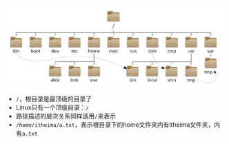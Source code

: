 ![Linux目录结构](<img/01. Linux目录结构.png> "Linux目录结构")

- `/`，根目录是最顶级的目录了
- Linux只有一个顶级目录：`/`
- 路径描述的层次关系同样适用`/`来表示
- `/home/itheima/a.txt`，表示根目录下的home文件夹内有itheima文件夹，内有`a.txt`

<PreviewLink url="/Note/pdf/01.pdf" label="wangjia" />

<PreviewLinkForPptx url="/Note/pdf/616.pptx" label="wangjia1" />

